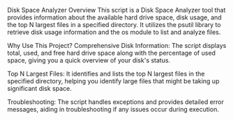 
Disk Space Analyzer
Overview
This script is a Disk Space Analyzer tool that provides information about the available hard drive space, disk usage, and the top N largest files in a specified directory. It utilizes the psutil library to retrieve disk usage information and the os module to list and analyze files.

Why Use This Project?
Comprehensive Disk Information: The script displays total, used, and free hard drive space along with the percentage of used space, giving you a quick overview of your disk's status.

Top N Largest Files: It identifies and lists the top N largest files in the specified directory, helping you identify large files that might be taking up significant disk space.

Troubleshooting: The script handles exceptions and provides detailed error messages, aiding in troubleshooting if any issues occur during execution.
